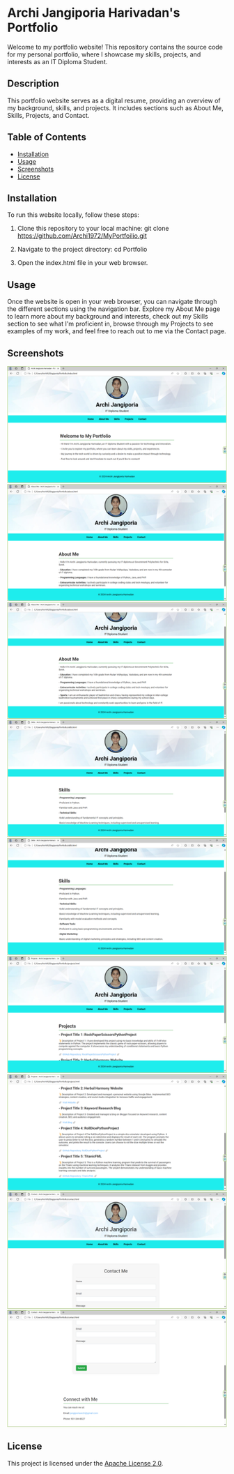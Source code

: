# Archi Jangiporia Harivadan's Portfolio

Welcome to my portfolio website! This repository contains the source code for my personal portfolio, where I showcase my skills, projects, and interests as an IT Diploma Student.

## Description

This portfolio website serves as a digital resume, providing an overview of my background, skills, and projects. It includes sections such as About Me, Skills, Projects, and Contact.

## Table of Contents

- [Installation](#installation)
- [Usage](#usage)
- [Screenshots](#screenshots)
- [License](#license)

## Installation

To run this website locally, follow these steps:

1. Clone this repository to your local machine:
git clone https://github.com/Archi1972/MyPortfoilio.git


2. Navigate to the project directory:
cd Portfolio


3. Open the index.html file in your web browser.

## Usage

Once the website is open in your web browser, you can navigate through the different sections using the navigation bar. Explore my About Me page to learn more about my background and interests, check out my Skills section to see what I'm proficient in, browse through my Projects to see examples of my work, and feel free to reach out to me via the Contact page.

## Screenshots

![Screenshot of My Portfolio Website Homepage](https://github.com/Archi1972/MyPortfoilio/blob/main/MyPortfoilioSS/Home_page_myportfoilio_website.png)
![Screenshot of My Portfolio Website aboutpage(1)](https://github.com/Archi1972/MyPortfoilio/blob/main/MyPortfoilioSS/about_page_myportfoilio_website(1).png)
![Screenshot of My Portfolio Website aboutpage(2)](https://github.com/Archi1972/MyPortfoilio/blob/main/MyPortfoilioSS/about_page_myportfoilio_website(2).png)
![Screenshot of My Portfolio Website skillspage(1)](https://github.com/Archi1972/MyPortfoilio/blob/main/MyPortfoilioSS/skills_page_myportfoilio_website(1).png)
![Screenshot of My Portfolio Website skillspage(2)](https://github.com/Archi1972/MyPortfoilio/blob/main/MyPortfoilioSS/skills_page_myportfoilio_website(2).png)
![Screenshot of My Portfolio Website projectspage(1)](https://github.com/Archi1972/MyPortfoilio/blob/main/MyPortfoilioSS/project_page_myportfoilio_website(1).png)
![Screenshot of My Portfolio Website projectspage(2)](https://github.com/Archi1972/MyPortfoilio/blob/main/MyPortfoilioSS/project_page_myportfoilio_website(2).png)
![Screenshot of My Portfolio Website contactpage(1)](https://github.com/Archi1972/MyPortfoilio/blob/main/MyPortfoilioSS/contact_page_myportfoilio_website(1).png)
![Screenshot of My Portfolio Website contctpage(2)](https://github.com/Archi1972/MyPortfoilio/blob/main/MyPortfoilioSS/contact_page_myportfoilio_website(2).png)

## License

This project is licensed under the [Apache License 2.0](license).
